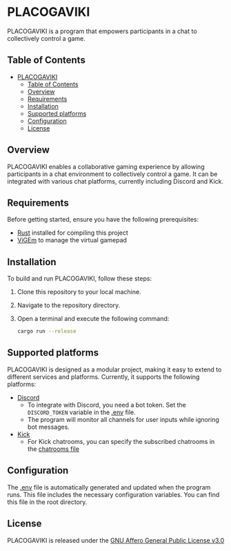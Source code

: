 # PLACOGAVIKI

PLACOGAVIKI is a program that empowers participants in a chat to collectively control a game.

## Table of Contents

- [PLACOGAVIKI](#placogaviki)
  - [Table of Contents](#table-of-contents)
  - [Overview](#overview)
  - [Requirements](#requirements)
  - [Installation](#installation)
  - [Supported platforms](#supported-platforms)
  - [Configuration](#configuration)
  - [License](#license)

## Overview

PLACOGAVIKI enables a collaborative gaming experience by allowing participants in a chat environment to collectively control a game.
It can be integrated with various chat platforms, currently including Discord and Kick.

## Requirements

Before getting started, ensure you have the following prerequisites:

- [Rust](https://www.rust-lang.org/) installed for compiling this project
- [ViGEm](https://github.com/ViGEm/ViGEmBus/releases/latest) to manage the virtual gamepad

## Installation

To build and run PLACOGAVIKI, follow these steps:

1. Clone this repository to your local machine.
2. Navigate to the repository directory.
3. Open a terminal and execute the following command:

    ```sh
    cargo run --release
    ```

## Supported platforms

PLACOGAVIKI is designed as a modular project, making it easy to extend to different services and platforms.
Currently, it supports the following platforms:

- [Discord](https://discord.com/)
  - To integrate with Discord, you need a bot token. Set the `DISCORD_TOKEN` variable in the [.env](./.env) file.
  - The program will monitor all channels for user inputs while ignoring bot messages.
- [Kick](https://kick.com/)
  - For Kick chatrooms, you can specify the subscribed chatrooms in the [chatrooms file](./src/service/kick/chatrooms.rs#L8)

## Configuration

The [.env](./.env) file is automatically generated and updated when the program runs.
This file includes the necessary configuration variables.
You can find this file in the root directory.

## License

PLACOGAVIKI is released under the [GNU Affero General Public License v3.0](./LICENSE)
